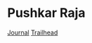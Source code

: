 # Pushkar Raja
[Journal](https://trailblazer.me/id/pushkarraaja)
[Trailhead](https://pushkarrajamirketa.github.io/journal.html)
